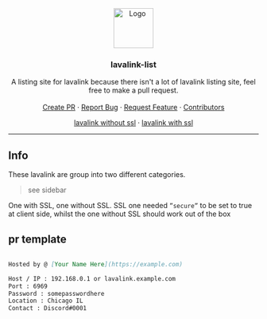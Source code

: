 <div align="center">
  <a href="https://github.com/DarrenOfficial/lavalink-list">
    <img src="https://cdn.darrennathanael.com/assets/java.png" alt="Logo" width="80" height="80">
  </a>

<h3 align="center">lavalink-list</h3>

  <p align="center">
    A listing site for lavalink because there isn't a lot of lavalink listing site, feel free to make a pull request.
    <br />
    <br />
    <a href="https://github.com/DarrenOfficial/lavalink-list/pulls">Create PR</a>
    ·
    <a href="https://github.com/DarrenOfficial/lavalink-list/issues">Report Bug</a>
    ·
    <a href="https://github.com/DarrenOfficial/lavalink-list/issues">Request Feature</a>
    ·
    <a href="https://github.com/DarrenOfficial/lavalink-list/graphs/contributors">Contributors</a>
  </p>
</div>


<div>
  <p align="center">
    <a href="/NoSSL/lavalink-without-ssl/">lavalink without ssl</a>
    ·
    <a href="/SSL/lavalink-with-ssl/">lavalink with ssl</a>
  </p>
</div>

---

## Info
These lavalink are group into two different categories.
> see sidebar

One with SSL, one without SSL.
SSL one needed `”secure”` to be set to true at client side, whilst the one without SSL should work out of the box



## pr template
```md

Hosted by @ [Your Name Here](https://example.com)

Host / IP : 192.168.0.1 or lavalink.example.com
Port : 6969
Password : somepasswordhere
Location : Chicago IL
Contact : Discord#0001
```